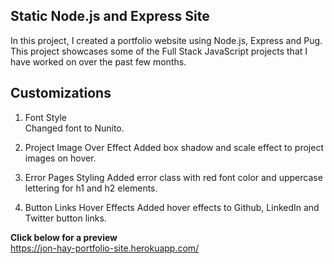 ## Static Node.js and Express Site

In this project, I created a portfolio website using Node.js, Express and Pug.  This project showcases some of the Full Stack JavaScript projects that I have worked on over the past few months.

## Customizations

1. Font Style  
Changed font to Nunito.

1. Project Image Over Effect 
Added box shadow and scale effect to project images on hover.

1. Error Pages Styling
Added error class with red font color and uppercase lettering for h1 and h2 elements.

1. Button Links Hover Effects
Added hover effects to Github, LinkedIn and Twitter button links.

**Click below for a preview**\
https://jon-hay-portfolio-site.herokuapp.com/